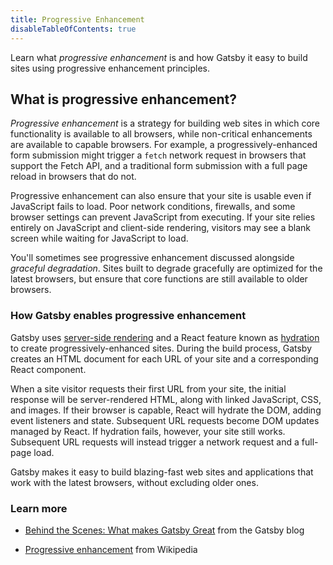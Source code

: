 ```yaml
---
title: Progressive Enhancement
disableTableOfContents: true
---
```


Learn what _progressive enhancement_ is and how Gatsby it easy to build sites using progressive enhancement principles.

## What is progressive enhancement?

_Progressive enhancement_ is a strategy for building web sites in which core functionality is available to all browsers, while non-critical enhancements are available to capable browsers. For example, a progressively-enhanced form submission might trigger a `fetch` network request in browsers that support the Fetch API, and a traditional form submission with a full page reload in browsers that do not.

Progressive enhancement can also ensure that your site is usable even if JavaScript fails to load. Poor network conditions, firewalls, and some browser settings can prevent JavaScript from executing. If your site relies entirely on JavaScript and client-side rendering, visitors may see a blank screen while waiting for JavaScript to load.

You'll sometimes see progressive enhancement discussed alongside _graceful degradation_. Sites built to degrade gracefully are optimized for the latest browsers, but ensure that core functions are still available to older browsers.

### How Gatsby enables progressive enhancement

Gatsby uses [server-side rendering](/docs/glossary/server-side-rendering/) and a React feature known as [hydration](/docs/glossary/hydration/) to create progressively-enhanced sites. During the build process, Gatsby creates an HTML document for each URL of your site and a corresponding React component.

When a site visitor requests their first URL from your site, the initial response will be server-rendered HTML, along with linked JavaScript, CSS, and images. If their browser is capable, React will hydrate the DOM, adding event listeners and state. Subsequent URL requests become DOM updates managed by React. If hydration fails, however, your site still works. Subsequent URL requests will instead trigger a network request and a full-page load.

Gatsby makes it easy to build blazing-fast web sites and applications that work with the latest browsers, without excluding older ones.

### Learn more

- [Behind the Scenes: What makes Gatsby Great](/blog/2019-04-02-behind-the-scenes-what-makes-gatsby-great/) from the Gatsby blog

- [Progressive enhancement](https://en.wikipedia.org/wiki/Progressive_enhancement) from Wikipedia
